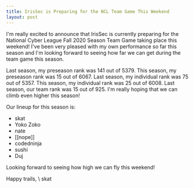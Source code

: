 ```yaml
---
title: IrisSec is Preparing for the NCL Team Game This Weekend
layout: post
---
```


I'm really excited to announce that IrisSec is currently preparing for the National Cyber League Fall 2020 Season Team Game taking place this weekend! I've been very pleased with my own performance so far this season and I'm looking forward to seeing how far we can get during the team game this season.

Last season, my preseason rank was 141 out of 5379. This season, my preseason rank was 15 out of 6067. Last season, my individual rank was 75 out of 5357. This season, my individual rank was 25 out of 6008. Last season, our team rank was 15 out of 925. I'm really hoping that we can climb even higher this season!

Our lineup for this season is:
- skat
- Yoko Zoko
- nate
- [[nope]]
- codedninja
- sushi
- Duj

Looking forward to seeing how high we can fly this weekend!

Happy trails, \\
skat
